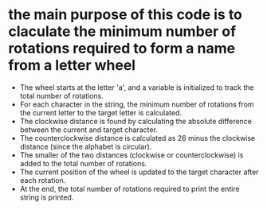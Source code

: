 # the main purpose of this code is to claculate the minimum number of rotations required to form a name from a letter wheel

- The wheel starts at the letter 'a', and a variable is initialized to track the total number of rotations.
- For each character in the string, the minimum number of rotations from the current letter to the target letter is calculated.
- The clockwise distance is found by calculating the absolute difference between the current and target character.
- The counterclockwise distance is calculated as 26 minus the clockwise distance (since the alphabet is circular).
- The smaller of the two distances (clockwise or counterclockwise) is added to the total number of rotations.
- The current position of the wheel is updated to the target character after each rotation.
- At the end, the total number of rotations required to print the entire string is printed.
